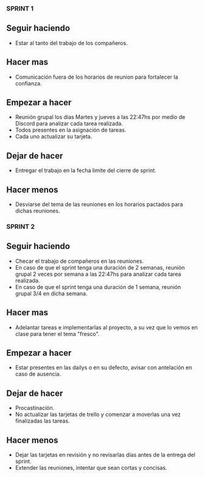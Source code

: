 ### SPRINT 1

## Seguir haciendo
  - Estar al tanto del trabajo de los compañeros.

## Hacer mas

  - Comunicación fuera de los horarios de reunion para fortalecer la confianza.

## Empezar a hacer

  - Reunión grupal los dias Martes y jueves a las 22:47hs por medio de Discord para analizar cada tarea realizada.
  - Todos presentes en la asignación de tareas.
  - Cada uno actualizar su tarjeta.

## Dejar de hacer

  - Entregar el trabajo en la fecha limite del cierre de sprint.

## Hacer menos

  - Desviarse del tema de las reuniones en los horarios pactados para dichas reuniones.


### SPRINT 2

## Seguir haciendo

  - Checar el trabajo de compañeros en las reuniones.
  - En caso de que el sprint tenga una duración de 2 semanas, reunión grupal 2 veces por semana a las 22:47hs para analizar cada tarea realizada.
  - En caso de que el sprint tenga una duración de 1 semana, reunión grupal 3/4 en dicha semana.

## Hacer mas

  - Adelantar tareas e implementarlas al proyecto, a su vez que lo vemos en clase para tener el tema "fresco".

## Empezar a hacer

  - Estar presentes en las dailys o en su defecto, avisar con antelación en caso de ausencia.

## Dejar de hacer

  - Procastinación.
  - No actualizar las tarjetas de trello y comenzar a moverlas una vez finalizadas las tareas.

## Hacer menos

  - Dejar las tarjetas en revisión y no revisarlas días antes de la entrega del sprint.
  - Extender las reuniones, intentar que sean cortas y concisas.

